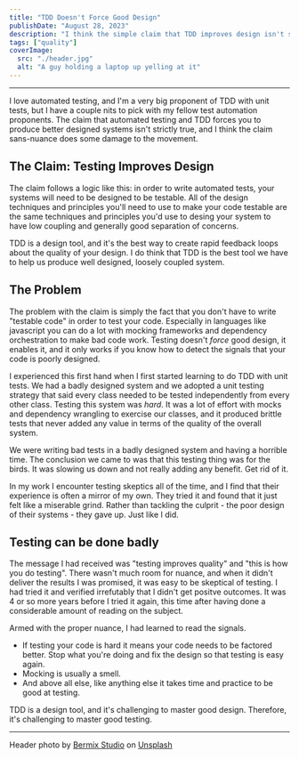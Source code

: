 ```yaml
---
title: "TDD Doesn't Force Good Design"
publishDate: "August 28, 2023"
description: "I think the simple claim that TDD improves design isn't strictly true, and turns some people away from automated testing."
tags: ["quality"]
coverImage:
  src: "./header.jpg"
  alt: "A guy holding a laptop up yelling at it"
---
```

---
I love automated testing, and I'm a very big proponent of TDD with unit tests, but I have a couple nits to pick with my fellow test automation proponents. The claim that automated testing and TDD forces you to produce better designed systems isn't strictly true, and I think the claim sans-nuance does some damage to the movement.

## The Claim: Testing Improves Design

The claim follows a logic like this: in order to write automated tests, your systems will need to be designed to be testable. All of the design techniques and principles you'll need to use to make your code testable are the same techniques and principles you'd use to desing your system to have low coupling and generally good separation of concerns.

TDD is a design tool, and it's the best way to create rapid feedback loops about the quality of your design. I do think that TDD is the best tool we have to help us produce well designed, loosely coupled system.

## The Problem

The problem with the claim is simply the fact that you don't have to write "testable code" in order to test your code. Especially in languages like javascript you can do a lot with mocking frameworks and dependency orchestration to make bad code work. Testing doesn't _force_ good design, it enables it, and it only works if you know how to detect the signals that your code is poorly designed.

I experienced this first hand when I first started learning to do TDD with unit tests. We had a badly designed system and we adopted a unit testing strategy that said every class needed to be tested independently from every other class. Testing this system was _hard_. It was a lot of effort with mocks and dependency wrangling to exercise our classes, and it produced brittle tests that never added any value in terms of the quality of the overall system.

We were writing bad tests in a badly designed system and having a horrible time. The conclusion we came to was that this testing thing was for the birds. It was slowing us down and not really adding any benefit. Get rid of it.

In my work I encounter testing skeptics all of the time, and I find that their experience is often a mirror of my own. They tried it and found that it just felt like a miserable grind. Rather than tackling the culprit - the poor design of their systems - they gave up. Just like I did.

## Testing can be done badly

The message I had received was "testing improves quality" and "this is how you do testing". There wasn't much room for nuance, and when it didn't deliver the results I was promised, it was easy to be skeptical of testing. I had tried it and verified irrefutably that I didn't get positve outcomes. It was 4 or so more years before I tried it again, this time after having done a considerable amount of reading on the subject.

Armed with the proper nuance, I had learned to read the signals. 

- If testing your code is hard it means your code needs to be factored better. Stop what you're doing and fix the design so that testing is easy again. 
- Mocking is usually a smell. 
- And above all else, like anything else it takes time and practice to be good at testing.

TDD is a design tool, and it's challenging to master good design. Therefore, it's challenging to master good testing.

---
Header photo by <a href="https://unsplash.com/@bermixstudio?utm_source=unsplash&utm_medium=referral&utm_content=creditCopyText">Bermix Studio</a> on <a href="https://unsplash.com/photos/wbc8MlFbuZU?utm_source=unsplash&utm_medium=referral&utm_content=creditCopyText">Unsplash</a>
  